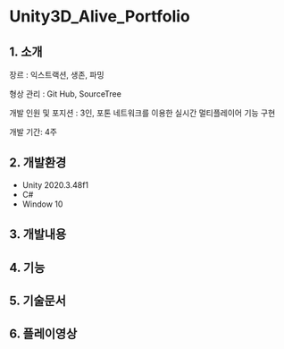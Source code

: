 # Unity3D_Alive_Portfolio
## 1. 소개
장르 : 익스트랙션, 생존, 파밍



형상 관리 : Git Hub, SourceTree

개발 인원 및 포지션 : 3인, 포톤 네트워크를 이용한 실시간 멀티플레이어 기능 구현

개발 기간: 4주

## 2. 개발환경
+ Unity 2020.3.48f1
+ C#
+ Window 10
## 3. 개발내용
## 4. 기능
## 5. 기술문서
## 6. 플레이영상
